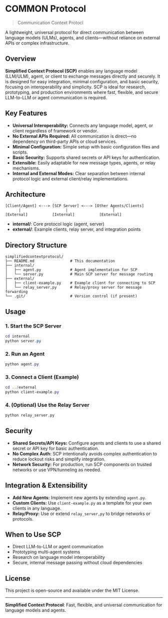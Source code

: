 # COMMON Protocol

> Communication Context Protocl

A lightweight, universal protocol for direct communication between language models (ULMs), agents, and clients—without reliance on external APIs or complex infrastructure.

## Overview

**Simplified Context Protocol (SCP)** enables any language model (LLM/ULM), agent, or client to exchange messages directly and securely. It is designed for easy integration, minimal configuration, and basic security, focusing on interoperability and simplicity. SCP is ideal for research, prototyping, and production environments where fast, flexible, and secure LLM-to-LLM or agent communication is required.

## Key Features

- **Universal Interoperability:** Connects any language model, agent, or client regardless of framework or vendor.
- **No External APIs Required:** All communication is direct—no dependency on third-party APIs or cloud services.
- **Minimal Configuration:** Simple setup with basic configuration files and scripts.
- **Basic Security:** Supports shared secrets or API keys for authentication.
- **Extensible:** Easily adaptable for new message types, agents, or relay mechanisms.
- **Internal and External Modes:** Clear separation between internal protocol logic and external client/relay implementations.

## Architecture

```text
[Client/Agent] <---> [SCP Server] <---> [Other Agents/Clients]
      |                    |                    |
[External]           [Internal]           [External]
```

- **internal/**: Core protocol logic (agent, server)
- **external/**: Example clients, relay server, and integration points

## Directory Structure

```text
simplifiedcontextprotocol/
├── README.md                # This documentation
├── internal/
│   ├── agent.py             # Agent implementation for SCP
│   └── server.py            # Main SCP server for message routing
├── external/
│   ├── client-example.py    # Example client for connecting to SCP
│   └── relay_server,py      # Relay/proxy server for message forwarding
└── .git/                    # Version control (if present)
```

## Usage

### 1. Start the SCP Server

```powershell
cd internal
python server.py
```

### 2. Run an Agent

```powershell
python agent.py
```

### 3. Connect a Client (Example)

```powershell
cd ../external
python client-example.py
```

### 4. (Optional) Use the Relay Server

```powershell
python relay_server,py
```

## Security

- **Shared Secrets/API Keys:** Configure agents and clients to use a shared secret or API key for basic authentication.
- **No Complex Auth:** SCP intentionally avoids complex authentication to reduce lockout risks and simplify integration.
- **Network Security:** For production, run SCP components on trusted networks or use VPN/tunneling as needed.

## Integration & Extensibility

- **Add New Agents:** Implement new agents by extending `agent.py`.
- **Custom Clients:** Use `client-example.py` as a template for your own clients in any language.
- **Relay/Proxy:** Use or extend `relay_server,py` to bridge networks or protocols.

## When to Use SCP

- Direct LLM-to-LLM or agent communication
- Prototyping multi-agent systems
- Research on language model interoperability
- Secure, internal message passing without cloud dependencies

## License

This project is open-source and available under the MIT License.

---

**Simplified Context Protocol**: Fast, flexible, and universal communication for language models and agents.
